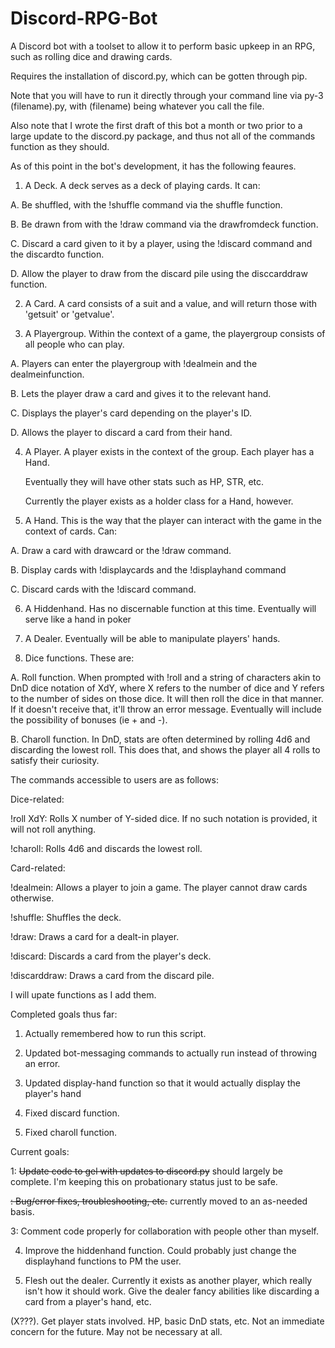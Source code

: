 # Discord-RPG-Bot
A Discord bot with a toolset to allow it to perform basic upkeep in an RPG, such as rolling dice and drawing cards. 

Requires the installation of discord.py, which can be gotten through pip.  

Note that you will have to run it directly through your command line via py-3 (filename).py, with (filename) being whatever you call the file. 

Also note that I wrote the first draft of this bot a month or two prior to a large update to the discord.py package, and thus not all of the commands function as they should. 

As of this point in the bot's development, it has the following feaures. 

1. A Deck. A deck serves as a deck of playing cards. It can:

  A. Be shuffled, with the !shuffle command via the shuffle function.
  
  B. Be drawn from with the !draw command via the drawfromdeck function. 
  
  C. Discard a card given to it by a player, using the !discard command and the discardto function.
  
  D. Allow the player to draw from the discard pile using the disccarddraw function.

2. A Card. A card consists of a suit and a value, and will return those with 'getsuit' or 'getvalue'. 


3. A Playergroup. Within the context of a game, the playergroup consists of all people who can play.

  A. Players can enter the playergroup with !dealmein and the dealmeinfunction. 
  
  B. Lets the player draw a card and gives it to the relevant hand.
  
  C. Displays the player's card depending on the player's ID. 
  
  D. Allows the player to discard a card from their hand. 
  

4. A Player. A player exists in the context of the group. Each player has a Hand. 

    Eventually they will have other stats such as HP, STR, etc. 
    
    Currently the player exists as a holder class for a Hand, however. 
    

5. A Hand. This is the way that the player can interact with the game in the context of cards. Can:

  A. Draw a card with drawcard or the !draw command.
  
  B. Display cards with !displaycards and the !displayhand command
  
  C. Discard cards with the !discard command. 
  
  
6. A Hiddenhand. Has no discernable function at this time. Eventually will serve like a hand in poker


7. A Dealer. Eventually will be able to manipulate players' hands. 


8. Dice functions. These are:

  A. Roll function. When prompted with !roll and a string of characters akin to DnD dice notation of XdY, where X refers to the number of dice and Y refers to the number of sides on those dice. It will then roll the dice in that manner. If it doesn't receive that, it'll throw an error message. Eventually will include the possibility of bonuses (ie + and -). 
  
  B. Charoll function. In DnD, stats are often determined by rolling 4d6 and discarding the lowest roll. This does that, and shows the player all 4 rolls to satisfy their curiosity. 
  
  
The commands accessible to users are as follows: 

Dice-related: 

!roll XdY: Rolls X number of Y-sided dice. If no such notation is provided, it will not roll anything.

!charoll: Rolls 4d6 and discards the lowest roll. 


Card-related:

!dealmein: Allows a player to join a game. The player cannot draw cards otherwise. 

!shuffle: Shuffles the deck. 

!draw: Draws a card for a dealt-in player. 

!discard: Discards a card from the player's deck. 

!discarddraw: Draws a card from the discard pile. 


I will upate functions as I add them.

Completed goals thus far: 

1. Actually remembered how to run this script. 

2. Updated bot-messaging commands to actually run instead of throwing an error. 

3. Updated display-hand function so that it would actually display the player's hand

4. Fixed discard function. 

5. Fixed charoll function. 


Current goals:

1: ~~Update code to gel with updates to discord.py~~ should largely be complete. I'm keeping this on probationary status just to be safe. 

~~: Bug/error fixes, troubleshooting, etc.~~ currently moved to an as-needed basis. 

3: Comment code properly for collaboration with people other than myself. 

4. Improve the hiddenhand function. Could probably just change the displayhand functions to PM the user. 

5. Flesh out the dealer. Currently it exists as another player, which really isn't how it should work.  Give the dealer fancy abilities like discarding a card from a player's hand, etc. 

(X???). Get player stats involved. HP, basic DnD stats, etc. Not an immediate concern for the future. May not be necessary at all. 
